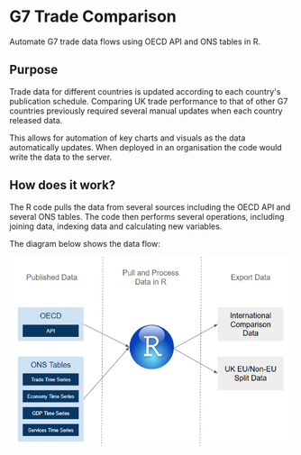 # G7 Trade Comparison

Automate G7 trade data flows using OECD API and ONS tables in R.

## Purpose

Trade data for different countries is updated according to each country's publication schedule. Comparing UK trade performance to that of other G7 countries previously required several manual updates when each country released data. 

This allows for automation of key charts and visuals as the data automatically updates. When deployed in an organisation the code would write the data to the server.

## How does it work?

The R code pulls the data from several sources including the OECD API and several ONS tables. The code then performs several operations, including joining data, indexing data and calculating new variables.

The diagram below shows the data flow:

![The diagram shows the diffferent published tables and how they are exported](data-flow.png)